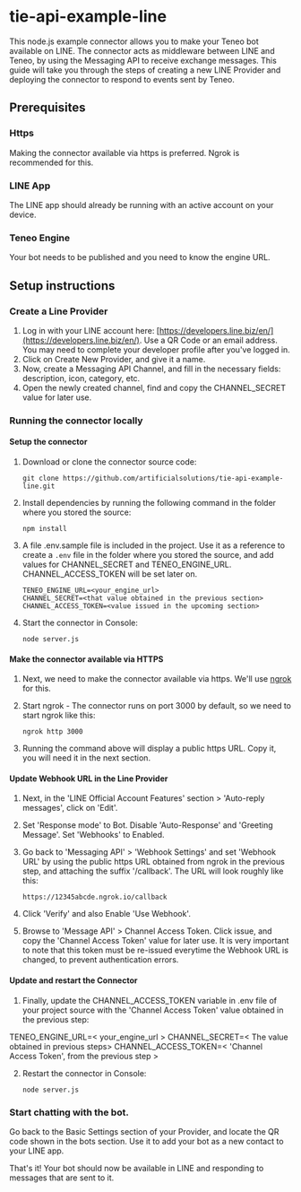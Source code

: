 # tie-api-example-line
This node.js example connector allows you to make your Teneo bot available on LINE. The connector acts as middleware between LINE and Teneo, by using the Messaging API to receive exchange messages. This guide will take you through the steps of creating a new LINE Provider and deploying the connector to respond to events sent by Teneo.


## Prerequisites
### Https
Making the connector available via https is preferred. Ngrok is recommended for this.

### LINE App
The LINE app should already be running with an active account on your device.

### Teneo Engine
Your bot needs to be published and you need to know the engine URL.


## Setup instructions
### Create a Line Provider
1. Log in with your LINE account here: [https://developers.line.biz/en/](https://developers.line.biz/en/). Use a QR Code or an email address. You may need to complete your developer profile after you've logged in.
2. Click on Create New Provider, and give it a name. 
3. Now, create a Messaging API Channel, and fill in the necessary fields: description, icon, category, etc. 
4. Open the newly created channel, find and copy the CHANNEL_SECRET value for later use.

### Running the connector locally
#### Setup the connector
1. Download or clone the connector source code:
    ```
    git clone https://github.com/artificialsolutions/tie-api-example-line.git
    ```
2. Install dependencies by running the following command in the folder where you stored the source:
    ```
    npm install
    ``` 
3. A file .env.sample file is included in the project. Use it as a reference to create a `.env` file in the folder where you stored the source, and add values for CHANNEL_SECRET and TENEO_ENGINE_URL. CHANNEL_ACCESS_TOKEN will be set later on.
    ```
    TENEO_ENGINE_URL=<your_engine_url>
    CHANNEL_SECRET=<that value obtained in the previous section>
    CHANNEL_ACCESS_TOKEN=<value issued in the upcoming section>
    ```
4. Start the connector in Console:
    ```
    node server.js
    ```

#### Make the connector available via HTTPS
1. Next, we need to make the connector available via https. We'll use [ngrok](https://ngrok.com) for this.

2. Start ngrok - The connector runs on port 3000 by default, so we need to start ngrok like this:
    ```
    ngrok http 3000
    ```
3. Running the command above will display a public https URL. Copy it, you will need it in the next section.


#### Update Webhook URL in the Line Provider
1. Next, in the 'LINE Official Account Features' section > 'Auto-reply messages', click on 'Edit'.
2. Set 'Response mode' to Bot. Disable 'Auto-Response' and 'Greeting Message'.
Set 'Webhooks' to Enabled. 
3. Go back to 'Messaging API' > 'Webhook Settings' and set 'Webhook URL' by using the public https URL obtained from ngrok in the previous step, and attaching the suffix '/callback'. The URL will look roughly like this:
    ```
    https://12345abcde.ngrok.io/callback
    ```

4. Click 'Verify' and also Enable 'Use Webhook'.

5. Browse to 'Message API' > Channel Access Token. Click issue, and copy the 'Channel Access Token' value for later use. 
It is very important to note that this token must be re-issued everytime the Webhook URL is changed, to prevent authentication errors.

#### Update and restart the Connector
1. Finally, update the CHANNEL_ACCESS_TOKEN variable in .env file of your project source with the 'Channel Access Token' value obtained in the previous step:

TENEO_ENGINE_URL=< your_engine_url >
CHANNEL_SECRET=< The value obtained in previous steps>
CHANNEL_ACCESS_TOKEN=< 'Channel Access Token', from the previous step >

2. Restart the connector in Console:
    ```
    node server.js
    ```

### Start chatting with the bot.
Go back to the Basic Settings section of your Provider, and locate the QR code shown in the bots section. Use it to add your bot as a new contact to your LINE app. 

That's it! Your bot should now be available in LINE and responding to messages that are sent to it.
